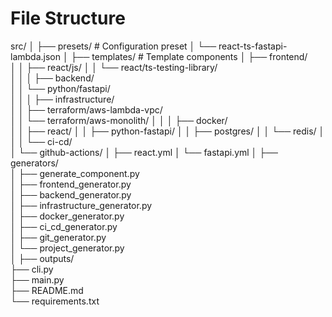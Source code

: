 # File Structure
src/
│
├── presets/                             # Configuration preset
│   └── react-ts-fastapi-lambda.json
│
├── templates/                           # Template components
│   ├── frontend/                        
│   │   ├── react/js/
│   │   └── react/ts-testing-library/    
│   │
│   ├── backend/                         
│   │   └── python/fastapi/     
│   │
│   ├── infrastructure/                 
│   │   ├── terraform/aws-lambda-vpc/    
│   │   └── terraform/aws-monolith/
│   │
│   ├── docker/                          
│   │   ├── react/
│   │   ├── python-fastapi/
│   │   ├── postgres/
│   │   └── redis/
│   │
│   └── ci-cd/                          
│       └── github-actions/
│           ├── react.yml
│           └── fastapi.yml
│
├── generators/                          
│   ├── generate_component.py            
│   ├── frontend_generator.py            
│   ├── backend_generator.py             
│   ├── infrastructure_generator.py      
│   ├── docker_generator.py              
│   ├── ci_cd_generator.py               
│   ├── git_generator.py                 
│   └── project_generator.py             
│
├── outputs/                             
├── cli.py                               
├── main.py                              
├── README.md                           
└── requirements.txt